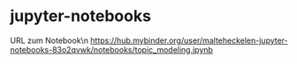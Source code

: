 # jupyter-notebooks

URL zum Notebook\n
https://hub.mybinder.org/user/malteheckelen-jupyter-notebooks-83o2qvwk/notebooks/topic_modeling.ipynb
